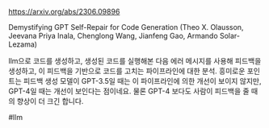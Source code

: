 https://arxiv.org/abs/2306.09896

Demystifying GPT Self-Repair for Code Generation (Theo X. Olausson, Jeevana Priya Inala, Chenglong Wang, Jianfeng Gao, Armando Solar-Lezama)

llm으로 코드를 생성하고, 생성된 코드를 실행해본 다음 에러 메시지를 사용해 피드백을 생성하고, 이 피드백을 기반으로 코드를 고치는 파이프라인에 대한 분석. 흥미로운 포인트는 피드백 생성 모델이 GPT-3.5일 때는 이 파이프라인에 의한 개선이 보이지 않지만, GPT-4일 때는 개선이 보인다는 점이네요. 물론 GPT-4 보다도 사람이 피드백을 줄 때의 향상이 더 크긴 합니다.

#llm 